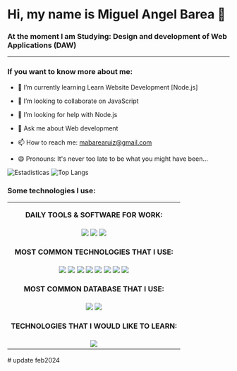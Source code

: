 # Hi, my name is Miguel Angel Barea 👋

### At the moment I am Studying: Design and development of Web Applications (DAW)

<hr>

### If you want to know more about me:

- 🌱 I’m currently learning Learn Website Development [Node.js]
- 👯 I’m looking to collaborate on JavaScript
- 🤔 I’m looking for help with Node.js
- 💬 Ask me about Web development

- 📫 How to reach me: mabarearuiz@gmail.com

- 😄 Pronouns: It's never too late to be what you might have been...

![Estadisticas](https://github-readme-stats.vercel.app/api?username=mabarearuiz&show_icons=true&theme=dark)
![Top Langs](https://github-readme-stats.vercel.app/api/top-langs/?username=mabarearuiz&layout=compact&theme=dark)

### Some technologies I use:

<table align="center">
    <tr>
        <td>
            <p align="center"><b>DAILY TOOLS & SOFTWARE FOR WORK:</b></p>
        </td>
    </tr>
    <tr>  
        <td align="center">
            <img src="https://img.shields.io/badge/Eclipse%20IDE-2C2255.svg?style=for-the-badge&logo=Eclipse-IDE&logoColor=white">
            <img src="https://img.shields.io/badge/Visual%20Studio%20Code-007ACC.svg?style=for-the-badge&logo=Visual-Studio-Code&logoColor=white">
            <img src="https://img.shields.io/badge/GitHub-181717.svg?style=for-the-badge&logo=GitHub&logoColor=white">
        </td>
    </tr>
    <tr>  
        <td>
            <p align="center"><b>MOST COMMON TECHNOLOGIES THAT I USE:</b></p>
        </td>
    </tr>
    <tr>
        <td align="center">
            <img src="https://img.shields.io/badge/HTML5-E34F26?style=for-the-badge&logo=html5&logoColor=white">
            <img src="https://img.shields.io/badge/CSS3-1572B6?style=for-the-badge&logo=css3&logoColor=white">
            <img src="https://img.shields.io/badge/Bootstrap-7952B3.svg?style=for-the-badge&logo=Bootstrap&logoColor=white">
            <img src="https://img.shields.io/badge/JavaScript-F7DF1E.svg?style=for-the-badge&logo=JavaScript&logoColor=black"> 
            <img src="https://img.shields.io/badge/Node.js-339933.svg?style=for-the-badge&logo=nodedotjs&logoColor=white">
            <img src="https://img.shields.io/badge/PHP-777BB4?style=for-the-badge&logo=php&logoColor=white">
            <img src="https://img.shields.io/badge/Java-007396?style=for-the-badge&logo=java&logoColor=white&labelColor=101010"> 
            <img src="https://img.shields.io/badge/AngularJS-E23237.svg?style=for-the-badge&logo=AngularJS&logoColor=white">
        </td>
    </tr>
    <tr>
        <td>
            <p align="center"><b>MOST COMMON DATABASE THAT I USE:</b></p>
        </td>
    </tr>
    <tr>
        <td align="center">
            <img src="https://img.shields.io/badge/MySQL-4479A1.svg?style=for-the-badge&logo=MySQL&logoColor=white">
            <img src="https://img.shields.io/badge/MongoDB-47A248.svg?style=for-the-badge&logo=MongoDB&logoColor=white">
        </td>
    </tr>
    <tr>
        <td>
            <p align="center"><b>TECHNOLOGIES THAT I WOULD LIKE TO LEARN:</b></p>
        </td>
    </tr>
    <tr>
        <td align="center">
            <img src="https://img.shields.io/badge/JSON-000000.svg?style=for-the-badge&logo=JSON&logoColor=white">
        </td>
    </tr>
</table>
# update feb2024
